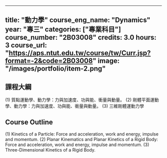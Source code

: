 
---
title: "動力學"
course_eng_name: "Dynamics"
year: "專三"
categories: ["專業科目"]
course_number: "2B03008"
credits: 3.0
hours: 3
course_url: "https://aps.ntut.edu.tw/course/tw/Curr.jsp?format=-2&code=2B03008"
image: "/images/portfolio/item-2.png"
---

## 課程大綱

(1)	質點運動學、動力學：力與加速度、功與能、衝量與動量。
(2)	剛體平面運動學、動力學：力與加速度、功與能、衝量與動量。
(3)	三維剛體運動力學

## Course Outline

(1)	Kinetics of a Particle: Force and acceleration, work and energy, impulse and momentum.
(2)	Planar Kinematics and Planar Kinetics of a Rigid Body:  Force and acceleration, work and energy, impulse and momentum.
(3)	Three-Dimensional Kinetics of a Rigid Body.
